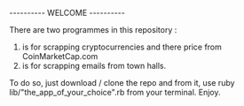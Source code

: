 ---------- WELCOME ----------

There are two programmes in this repository :

1. is for scrapping cryptocurrencies and there price from CoinMarketCap.com
2. is for scrapping emails from town halls.

To do so, just download / clone  the repo and from it, use ruby lib/"the_app_of_your_choice".rb from your terminal.
Enjoy. 
